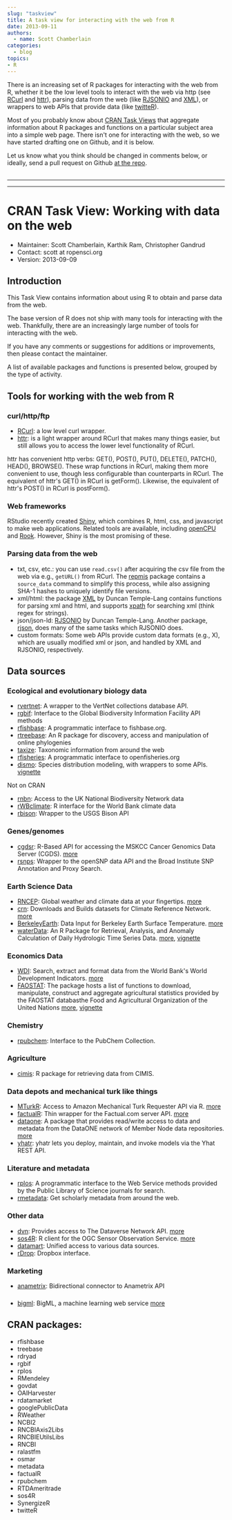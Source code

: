 ```yaml
---
slug: "taskview"
title: A task view for interacting with the web from R
date: 2013-09-11
authors:
  - name: Scott Chamberlain
categories:
  - blog
topics:
- R
---
```


There is an increasing set of R packages for interacting with the web from R, whether it be the low level tools to interact with the web via http (see [RCurl][RCurl] and [httr][httr]), parsing data from the web (like [RJSONIO][RJSONIO] and [XML][XML]), or wrappers to web APIs that provide data (like [twitteR][twitteR]).

Most of you probably know about [CRAN Task Views](http://cran.r-project.org/web/views/) that aggregate information about R packages and functions on a particular subject area into a simple web page. There isn't one for interacting with the web, so we have started drafting one on Github, and it is below.

Let us know what you think should be changed in comments below, or ideally, send a pull request on Github [at the repo](https://github.com/ropensci/webservices).
<br><br>
<hr>
<hr>

# CRAN Task View: Working with data on the web

* Maintainer: Scott Chamberlain, Karthik Ram, Christopher Gandrud
* Contact:	scott at ropensci.org
* Version:	2013-09-09

## Introduction

This Task View contains information about using R to obtain and parse data from the web.

The base version of R does not ship with many tools for interacting with the web. Thankfully, there are an increasingly large number of tools for interacting with the web.

If you have any comments or suggestions for additions or improvements, then please contact the maintainer.

A list of available packages and functions is presented below, grouped by the type of activity.

## Tools for working with the web from R

### curl/http/ftp

* [RCurl][RCurl]: a low level curl wrapper.
* [httr][httr]: is a light wrapper around RCurl that makes many things easier, but still allows you to access the lower level functionality of RCurl.

httr has convenient http verbs: GET(), POST(), PUT(), DELETE(), PATCH(), HEAD(), BROWSE(). These wrap functions in RCurl, making them more convenient to use, though less configurable than counterparts in RCurl. The equivalent of httr's GET() in RCurl is getForm(). Likewise, the equivalent of httr's POST() in RCurl is postForm().

### Web frameworks

RStudio recently created [Shiny][shiny], which combines R, html, css, and javascript to make web applications. Related tools are available, including [openCPU][opencpu] and [Rook][rook]. However, Shiny is the most promising of these.

### Parsing data from the web

* txt, csv, etc.: you can use `read.csv()` after acquiring the csv file from the web via e.g., `getURL()` from RCurl. The [repmis][repmis] package contains a `source_data` command to simplify this process, while also assigning SHA-1 hashes to uniquely identify file versions.
* xml/html: the package [XML][XML] by Duncan Temple-Lang contains functions for parsing xml and html, and supports [xpath][xpath] for searching xml (think regex for strings).
* json/json-ld: [RJSONIO][RJSONIO] by Duncan Temple-Lang. Another package, [rjson][rjson], does many of the same tasks which RJSONIO does.
* custom formats: Some web APIs provide custom data formats (e.g., X), which are usually modified xml or json, and handled by XML and RJSONIO, respectively.

## Data sources

### Ecological and evolutionary biology data

* [rvertnet][rvertnet]: A wrapper to the VertNet collections database API.
* [rgbif][rgbif]: Interface to the Global Biodiversity Information Facility API methods
* [rfishbase][rfishbase]: A programmatic interface to fishbase.org.
* [rtreebase][rtreebase]: An R package for discovery, access and manipulation of online phylogenies
* [taxize][taxize]: Taxonomic information from around the web
* [rfisheries][rfisheries]: A programmatic interface to openfisheries.org
* [dismo][dismo]: Species distribution modeling, with wrappers to some APIs. [vignette](http://cran.r-project.org/web/packages/dismo/vignettes/brt.pdf)

Not on CRAN

* [rnbn][rnbn]: Access to the UK National Biodiversity Network data
* [rWBclimate][rwbclimate]: R interface for the World Bank climate data
* [rbison][rbison]: Wrapper to the USGS Bison API

### Genes/genomes

* [cgdsr][cgdsr]: R-Based API for accessing the MSKCC Cancer Genomics Data Server (CGDS). [more](http://www.cbioportal.org/public-portal)
* [rsnps][rsnps]: Wrapper to the openSNP data API and the Broad Institute SNP Annotation and Proxy Search.

### Earth Science Data

* [RNCEP][RNCEP]: Global weather and climate data at your fingertips. [more](https://sites.google.com/site/michaelukemp/rncep)
* [crn][crn]: Downloads and Builds datasets for Climate Reference Network. [more](http://stevemosher.wordpress.com/)
* [BerkeleyEarth][BerkeleyEarth]: Data Input for Berkeley Earth Surface Temperature. [more](http://stevemosher.wordpress.com/)
* [waterData][waterData]: An R Package for Retrieval, Analysis, and Anomaly Calculation of Daily Hydrologic Time Series Data. [more](http://pubs.usgs.gov/of/2012/1168/), [vignette](  http://cran.r-project.org/web/packages/waterData/vignettes/vignette.pdf)

### Economics Data

* [WDI][WDI]: Search, extract and format data from the World Bank's World Development Indicators. [more](https://sites.google.com/site/michaelukemp/rncep)
* [FAOSTAT][FAOSTAT]: The package hosts a list of functions to download, manipulate, construct and aggregate agricultural statistics provided by the FAOSTAT databasthe Food and Agricultural Organization of the United Nations [more](http://cran.r-project.org/web/packages/FAOSTAT/index.html), [vignette](http://cran.r-project.org/web/packages/FAOSTAT/vignettes/FAOSTAT.pdf)

### Chemistry

* [rpubchem][rpubchem]: Interface to the PubChem Collection.

### Agriculture

* [cimis][cimis]: R package for retrieving data from CIMIS.

### Data depots and mechanical turk like things

* [MTurkR][MTurkR]: Access to Amazon Mechanical Turk Requester API via R. [more](http://thomasleeper.com/MTurkR/index.html)
* [factualR][factualR]: Thin wrapper for the Factual.com server API. [more](http://www.exmachinatech.net/01/factualr/)
* [dataone][dataone]: A package that provides read/write access to data and metadata from the DataONE network of Member Node data repositories. [more](http://releases.dataone.org/online/dataone_r/)
* [yhatr][yhatr]: yhatr lets you deploy, maintain, and invoke models via the Yhat REST API.

### Literature and metadata

* [rplos][rplos]: A programmatic interface to the Web Service methods provided by the Public Library of Science journals for search.
* [rmetadata][rmetadata]: Get scholarly metadata from around the web.

### Other data

* [dvn][dvn]: Provides access to The Dataverse Network API. [more](http://thedata.org/)
* [sos4R][sos4R]: R client for the OGC Sensor Observation Service. [more](http://www.nordholmen.net/sos4r)
* [datamart][datamart]: Unified access to various data sources.
* [rDrop][rDrop]: Dropbox interface.

### Marketing

* [anametrix][anametrix]: Bidirectional connector to Anametrix API

###

* [bigml][bigml]: BigML, a machine learning web service [more](https://bigml.com/)

## CRAN packages:

* rfishbase
* treebase
* rdryad
* rgbif
* rplos
* RMendeley
* govdat
* OAIHarvester
* rdatamarket
* googlePublicData
* RWeather
* NCBI2
* RNCBIAxis2Libs
* RNCBIEUtilsLibs
* RNCBI
* ralastfm
* osmar
* metadata
* factualR
* rpubchem
* RTDAmeritrade
* sos4R
* SynergizeR
* twitteR

[RCurl]: http://cran.r-project.org/web/packages/RCurl/index.html
[httr]: http://cran.r-project.org/web/packages/httr/index.html
[XML]: http://cran.r-project.org/web/packages/XML/index.html
[RJSONIO]: http://cran.r-project.org/web/packages/RJSONIO/index.html
[rjson]: http://cran.r-project.org/web/packages/rjson/index.html
[yhatr]: http://cran.r-project.org/web/packages/yhatr/index.html
[rvertnet]: http://cran.r-project.org/web/packages/rvertnet/index.html
[taxize]: http://cran.r-project.org/web/packages/taxize/index.html
[rplos]: http://cran.r-project.org/web/packages/rplos/index.html
[rgbif]: http://cran.r-project.org/web/packages/rgbif/index.html
[rfigshare]: http://cran.r-project.org/web/packages/rfigshare/index.html
[datamart]: http://cran.r-project.org/web/packages/datamart/index.html
[dvn]: http://cran.r-project.org/web/packages/dvn/index.html
[sos4R]: http://cran.r-project.org/src/contrib/Archive/sos4R/
[dataone]: http://cran.r-project.org/web/packages/dataone/index.html
[factualR]: http://cran.r-project.org/web/packages/factualR/index.html
[MTurkR]: http://cran.r-project.org/web/packages/MTurkR/index.html
[rpubchem]: http://cran.r-project.org/web/packages/rpubchem/index.html
[cimis]: http://cran.r-project.org/web/packages/cimis/index.html
[WDI]: http://cran.r-project.org/web/packages/WDI/index.html
[FAOSTAT]: http://cran.r-project.org/web/packages/FAOSTAT/index.html
[RNCEP]: http://cran.r-project.org/web/packages/RNCEP/index.html
[crn]: http://cran.r-project.org/web/packages/crn/index.html
[BerkeleyEarth]: http://cran.r-project.org/web/packages/BerkeleyEarth/index.html
[waterData]: http://cran.r-project.org/web/packages/waterData/index.html
[cgdsr]: http://cran.r-project.org/web/packages/cgdsr/index.html
[dismo]: http://cran.r-project.org/web/packages/dismo/index.html
[rmetadata]: https://github.com/ropensci/rmetadata
[repmis]: http://cran.r-project.org/web/packages/repmis/index.html
[rDrop]: https://github.com/karthikram/rDrop
[xpath]: http://www.w3schools.com/xpath/default.asp
[rsnsps]: https://github.com/ropensci/rsnps
[rbison]: https://github.com/ropensci/rbison
[rfishbase]: http://cran.r-project.org/web/packages/rfishbase/index.html
[rtreebase]: http://cran.r-project.org/web/packages/treebase/index.html
[rnbn]: https://github.com/JNCC-UK/rnbn
[rfisheries]: http://cran.r-project.org/web/packages/rfisheries/index.html
[rsnps]: http://cran.r-project.org/web/packages/ropensnp/index.html
[shiny]: http://www.rstudio.com/shiny/
[opencpu]: https://public.opencpu.org/
[rook]: http://cran.r-project.org/web/packages/Rook/index.html
[rwbclimate]: https://github.com/ropensci/rWBclimate
[anametrix]: http://cran.r-project.org/web/packages/anametrix/index.html
[bigml]: http://cran.r-project.org/web/packages/bigml/index.html
[twitteR]: http://cran.r-project.org/web/packages/twitteR/index.html
